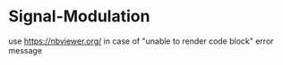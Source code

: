 # Signal-Modulation
use https://nbviewer.org/ in case of "unable to render code block" error message
